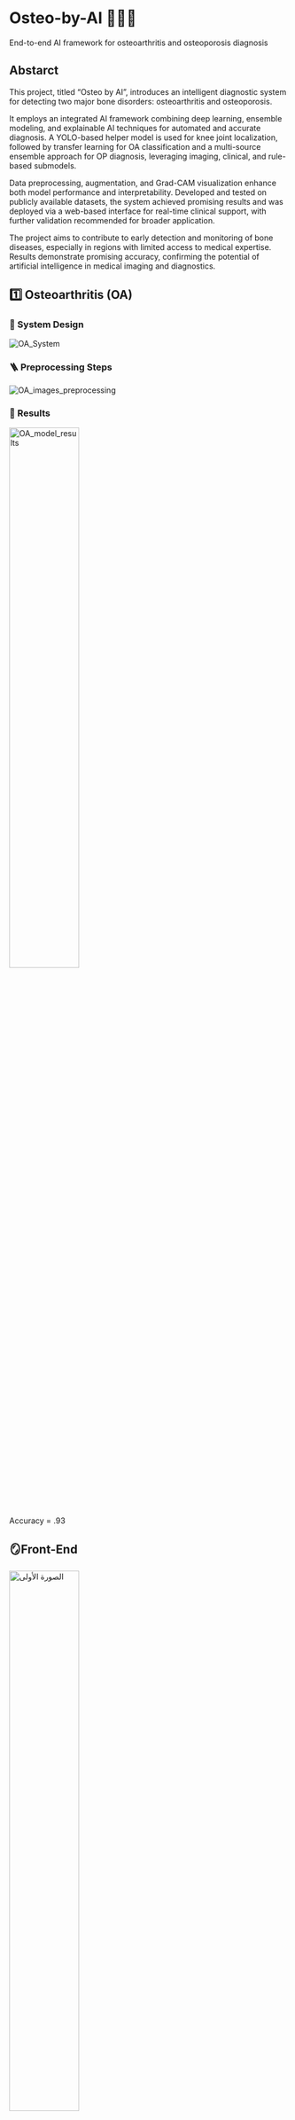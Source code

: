 # Osteo-by-AI 🤖🦴🩻
End-to-end AI framework for osteoarthritis and osteoporosis diagnosis

## Abstarct
This project, titled “Osteo by AI”, introduces an intelligent diagnostic system for detecting two major bone disorders: osteoarthritis and osteoporosis.

It employs an integrated AI framework combining deep learning, ensemble modeling, and explainable AI techniques for automated and accurate diagnosis. A YOLO-based helper model is used for knee joint localization, followed by transfer learning for OA classification and a multi-source ensemble approach for OP diagnosis, leveraging imaging, clinical, and rule-based submodels.

Data preprocessing, augmentation, and Grad-CAM visualization enhance both model performance and interpretability. Developed and tested on publicly available datasets, the system achieved promising results and was deployed via a web-based interface for real-time clinical support, with further validation recommended for broader application.

The project aims to contribute to early detection and monitoring of bone diseases, especially in regions with limited access to medical expertise. Results demonstrate promising accuracy, confirming the potential of artificial intelligence in medical imaging and diagnostics.

## 1️⃣ Osteoarthritis (OA)

### 📄 System Design

![OA_System](images/OA_System.png)

### 🪜 Preprocessing Steps

![OA_images_preprocessing](images/OA_images_preprocessing.png)

### 🔎 Results

<img src="images/OA_model_results.png" alt="OA_model_results" width="50%"/>


Accuracy = .93

## 🪞Front-End


  <img src="images/Screenshot 2025-09-29 230347.png" alt="الصورة الأولى" width="50%"/>
  <img src="images/Screenshot 2025-09-29 230736.png" alt="الصورة الثانية" width="50%"/>
  <img src="images/Screenshot 2025-09-29 230910.png" alt="الصورة الثالثة" width="50%"/>





## 2️⃣ Osteoporosis (OP)

### 📄 System Design

![OP_System](images/OP_System.png)

### 🪜 Preprocessing Steps (Images)

![OP_images_Preprocessing](images/OP_images_Preprocessing.jpg)

### 🔎 Results (Images Model)

<img src="images/OP_model1_results.jpg" alt="OP_model1_results" width="50%"/>


Accuracy = .81

### 🔎 Results (Risk Factors Model)

<img src="images/OP_model2_results.jpg" alt="OP_model2_results" width="50%"/>

Accuracy = .91

### 🪞 Front-End


  <img src="images/Screenshot 2025-09-29 231138.png" alt="الصورة الأولى" width="50%"/>
  <img src="images/Screenshot 2025-09-29 231156.png" alt="الصورة الثانية" width="50%"/>
  <img src="images/Screenshot 2025-09-29 231504.png" alt="الصورة الثالثة" width="50%"/>






## ✨Helper Model : YOLOv8 Training — [Roboflow](https://roboflow.com)

![YOLO_Training](images/YOLO_Training.png)




## Authors

👩🏻‍💻 Rama Amjad Alsadeq
👩🏻‍💻 Oula Saleem Hanandeh
👩🏻‍💻 Shaima Feras Alharahsheh

This project, in its first version, was developed as a fulfillment of the graduation requirements for the Data Science and Artificial Intelligence program at Al al-Bayt University, Jordan, in August 2025.

